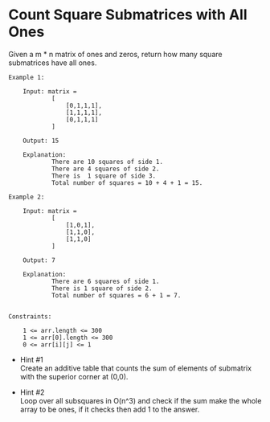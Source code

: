 # Count Square Submatrices with All Ones


Given a m * n matrix of ones and zeros, return how many square submatrices have all ones.

    Example 1:

        Input: matrix =
                [
                    [0,1,1,1],
                    [1,1,1,1],
                    [0,1,1,1]
                ]

        Output: 15

        Explanation: 
                There are 10 squares of side 1.
                There are 4 squares of side 2.
                There is  1 square of side 3.
                Total number of squares = 10 + 4 + 1 = 15.

    Example 2:

        Input: matrix = 
                [
                    [1,0,1],
                    [1,1,0],
                    [1,1,0]
                ]

        Output: 7

        Explanation: 
                There are 6 squares of side 1.  
                There is 1 square of side 2. 
                Total number of squares = 6 + 1 = 7.
    

    Constraints:

        1 <= arr.length <= 300
        1 <= arr[0].length <= 300
        0 <= arr[i][j] <= 1


* Hint #1  
Create an additive table that counts the sum of elements of submatrix with the superior corner at (0,0).

* Hint #2  
Loop over all subsquares in O(n^3) and check if the sum make the whole array to be ones, if it checks then add 1 to the answer.
